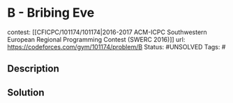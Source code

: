 # B - Bribing Eve

contest: [[CFICPC/101174/101174|2016-2017 ACM-ICPC Southwestern European Regional Programming Contest (SWERC 2016)]]
url: https://codeforces.com/gym/101174/problem/B
Status: #UNSOLVED
Tags: #

## Description

## Solution

